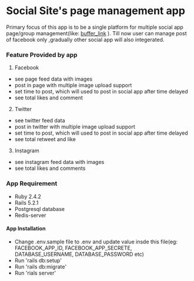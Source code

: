 # Social Site's page management app
 Primary focus of this app is to be a single platform for multiple social app page/group management(like: [buffer_link](https://www.buffer.com) ). Till now user can manage post of facebook only ,gradually other social app will also integerated.

### Feature Provided by app
1. Facebook
* see page feed data with images
* post in page with multiple image upload support
* set time to post, which will used to post in social app after time delayed
* see total likes and comment

2. Twitter
* see twitter feed data 
* post in twitter with multiple image upload support
* set time to post, which will used to post in social app after time delayed
* see total retweet and like 

3. Instagram
* see instagram feed data with images
* see total likes and comments


### App Requirement
* Ruby 2.4.2 
* Rails 5.2.1
* Postgresql database 
* Redis-server

#### App Installation
* Change .env.sample file to .env and update value insde this file(eg: FACEBOOK_APP_ID, FACEBOOK_APP_SECRETE, DATABASE_USERNAME, DATABASE_PASSWORD etc) 
* Run 'rails db:setup'
* Run 'rails db:migrate'
* Run 'rials server'
